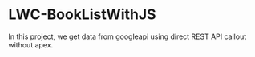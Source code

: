# LWC-BookListWithJS
In this project, we get data from googleapi using direct REST API callout without apex.

